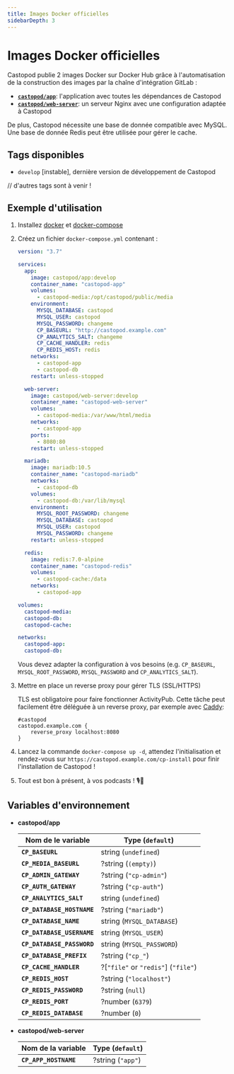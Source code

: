```yaml
---
title: Images Docker officielles
sidebarDepth: 3
---
```


# Images Docker officielles

Castopod publie 2 images Docker sur Docker Hub grâce à l'automatisation de la
construction des images par la chaîne d'intégration GitLab :

- [**`castopod/app`**](https://hub.docker.com/r/castopod/app): l'application
  avec toutes les dépendances de Castopod
- [**`castopod/web-server`**](https://hub.docker.com/r/castopod/web-server): un
  serveur Nginx avec une configuration adaptée à Castopod

De plus, Castopod nécessite une base de donnée compatible avec MySQL. Une base
de donnée Redis peut être utilisée pour gérer le cache.

## Tags disponibles

- `develop` [instable], dernière version de développement de Castopod

// d'autres tags sont à venir !

## Exemple d'utilisation

1.  Installez [docker](https://docs.docker.com/get-docker/) et
    [docker-compose](https://docs.docker.com/compose/install/)
2.  Créez un fichier `docker-compose.yml` contenant :

    ```yml
    version: "3.7"

    services:
      app:
        image: castopod/app:develop
        container_name: "castopod-app"
        volumes:
          - castopod-media:/opt/castopod/public/media
        environment:
          MYSQL_DATABASE: castopod
          MYSQL_USER: castopod
          MYSQL_PASSWORD: changeme
          CP_BASEURL: "http://castopod.example.com"
          CP_ANALYTICS_SALT: changeme
          CP_CACHE_HANDLER: redis
          CP_REDIS_HOST: redis
        networks:
          - castopod-app
          - castopod-db
        restart: unless-stopped

      web-server:
        image: castopod/web-server:develop
        container_name: "castopod-web-server"
        volumes:
          - castopod-media:/var/www/html/media
        networks:
          - castopod-app
        ports:
          - 8080:80
        restart: unless-stopped

      mariadb:
        image: mariadb:10.5
        container_name: "castopod-mariadb"
        networks:
          - castopod-db
        volumes:
          - castopod-db:/var/lib/mysql
        environment:
          MYSQL_ROOT_PASSWORD: changeme
          MYSQL_DATABASE: castopod
          MYSQL_USER: castopod
          MYSQL_PASSWORD: changeme
        restart: unless-stopped

      redis:
        image: redis:7.0-alpine
        container_name: "castopod-redis"
        volumes:
          - castopod-cache:/data
        networks:
          - castopod-app

    volumes:
      castopod-media:
      castopod-db:
      castopod-cache:

    networks:
      castopod-app:
      castopod-db:
    ```

    Vous devez adapter la configuration à vos besoins (e.g. `CP_BASEURL`,
    `MYSQL_ROOT_PASSWORD`, `MYSQL_PASSWORD` and `CP_ANALYTICS_SALT`).

3.  Mettre en place un reverse proxy pour gérer TLS (SSL/HTTPS)

    TLS est obligatoire pour faire fonctionner ActivityPub. Cette tâche peut
    facilement être déléguée à un reverse proxy, par exemple avec
    [Caddy](https://caddyserver.com/):

    ```
    #castopod
    castopod.example.com {
    	reverse_proxy localhost:8080
    }
    ```

4.  Lancez la commande `docker-compose up -d`, attendez l'initialisation et
    rendez-vous sur `https://castopod.example.com/cp-install` pour finir
    l'installation de Castopod !

5.  Tout est bon à présent, à vos podcasts ! 🎙️🚀

## Variables d'environnement

- **castopod/app**

  | Nom de le variable         | Type (`default`)                    |
  | -------------------------- | ----------------------------------- |
  | **`CP_BASEURL`**           | string (`undefined`)                |
  | **`CP_MEDIA_BASEURL`**     | ?string (`(empty)`)                 |
  | **`CP_ADMIN_GATEWAY`**     | ?string (`"cp-admin"`)              |
  | **`CP_AUTH_GATEWAY`**      | ?string (`"cp-auth"`)               |
  | **`CP_ANALYTICS_SALT`**    | string (`undefined`)                |
  | **`CP_DATABASE_HOSTNAME`** | ?string (`"mariadb"`)               |
  | **`CP_DATABASE_NAME`**     | string (`MYSQL_DATABASE`)           |
  | **`CP_DATABASE_USERNAME`** | string (`MYSQL_USER`)               |
  | **`CP_DATABASE_PASSWORD`** | string (`MYSQL_PASSWORD`)           |
  | **`CP_DATABASE_PREFIX`**   | ?string (`"cp_"`)                   |
  | **`CP_CACHE_HANDLER`**     | ?[`"file"` or `"redis"`] (`"file"`) |
  | **`CP_REDIS_HOST`**        | ?string (`"localhost"`)             |
  | **`CP_REDIS_PASSWORD`**    | ?string (`null`)                    |
  | **`CP_REDIS_PORT`**        | ?number (`6379`)                    |
  | **`CP_REDIS_DATABASE`**    | ?number (`0`)                       |

- **castopod/web-server**

  | Nom de la variable    | Type (`default`)  |
  | --------------------- | ----------------- |
  | **`CP_APP_HOSTNAME`** | ?string (`"app"`) |
